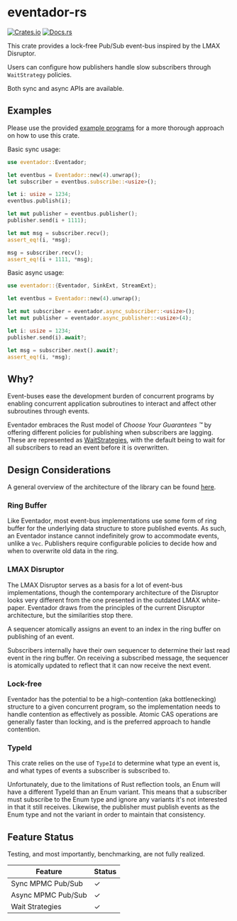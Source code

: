 # eventador-rs

[![Crates.io][crates-badge]][crates-url]
[![Docs.rs][docs-badge]][docs-url]

[crates-badge]: https://img.shields.io/crates/v/eventador.svg
[crates-url]: https://crates.io/crates/eventador
[docs-badge]: https://docs.rs/eventador/badge.svg
[docs-url]: https://docs.rs/eventador

This crate provides a lock-free Pub/Sub event-bus inspired by the LMAX Disruptor.

Users can configure how publishers handle slow subscribers through `WaitStrategy`
policies.

Both sync and async APIs are available.

## Examples

Please use the provided [example programs](https://github.com/sachanganesh/eventador-rs/tree/main/examples)
for a more thorough approach on how to use this crate.

Basic sync usage:

````rust
use eventador::Eventador;

let eventbus = Eventador::new(4).unwrap();
let subscriber = eventbus.subscribe::<usize>();

let i: usize = 1234;
eventbus.publish(i);

let mut publisher = eventbus.publisher();
publisher.send(i + 1111);

let mut msg = subscriber.recv();
assert_eq!(i, *msg);

msg = subscriber.recv();
assert_eq!(i + 1111, *msg);
````

Basic async usage:

````rust
use eventador::{Eventador, SinkExt, StreamExt};

let eventbus = Eventador::new(4).unwrap();

let mut subscriber = eventador.async_subscriber::<usize>();
let mut publisher = eventador.async_publisher::<usize>(4);

let i: usize = 1234;
publisher.send(i).await?;

let msg = subscriber.next().await?;
assert_eq!(i, *msg);
````

## Why?

Event-buses ease the development burden of concurrent programs by enabling concurrent
application subroutines to interact and affect other subroutines through events.

Eventador embraces the Rust model of *Choose Your Guarantees &trade;* by offering different
policies for publishing when subscribers are lagging. These are represented as
[WaitStrategies](https://docs.rs/eventador/latest/eventador/enum.WaitStrategy.html), with the
default being to wait for all subscribers to read an event before it is overwritten.

## Design Considerations

A general overview of the architecture of the library can be found [here](ARCHITECTURE.md).

### Ring Buffer

Like Eventador, most event-bus implementations use some form of ring buffer for the underlying
data structure to store published events. As such, an Eventador instance cannot indefinitely
grow to accommodate events, unlike a `Vec`. Publishers require configurable policies to decide
how and when to overwrite old data in the ring.

### LMAX Disruptor

The LMAX Disruptor serves as a basis for a lot of event-bus implementations, though the
contemporary architecture of the Disruptor looks very different from the one presented in the
outdated LMAX white-paper. Eventador draws from the principles of the current Disruptor
architecture, but the similarities stop there.

A sequencer atomically assigns an event to an index in the ring buffer on publishing of an
event.

Subscribers internally have their own sequencer to determine their last read event in the ring
buffer. On receiving a subscribed message, the sequencer is atomically updated to reflect that
it can now receive the next event.

### Lock-free

Eventador has the potential to be a high-contention (aka bottlenecking) structure to a given
concurrent program, so the implementation needs to handle contention as effectively as possible.
Atomic CAS operations are generally faster than locking, and is the preferred approach to handle
contention.

### TypeId
This crate relies on the use of `TypeId` to determine what type an event is, and what types of
events a subscriber is subscribed to.

Unfortunately, due to the limitations of Rust reflection tools, an Enum will have a different
TypeId than an Enum variant. This means that a subscriber must subscribe to the Enum type and
ignore any variants it's not interested in that it still receives. Likewise, the publisher must
publish events as the Enum type and not the variant in order to maintain that consistency.

## Feature Status

Testing, and most importantly, benchmarking, are not fully realized.

| Feature                                             	| Status 	|
|-----------------------------------------------------	|--------	|
| Sync MPMC Pub/Sub 	                                |     ✓  	|
| Async MPMC Pub/Sub 	                                |     ✓  	|
| Wait Strategies                                       |     ✓ 	|
